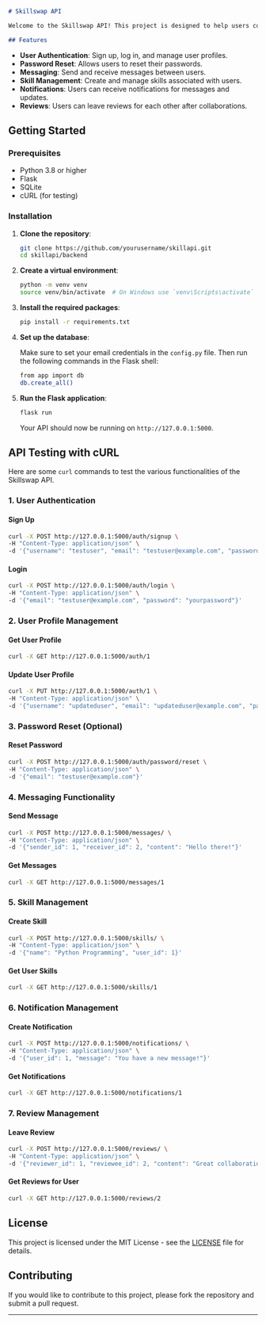 
```markdown
# Skillswap API

Welcome to the Skillswap API! This project is designed to help users connect, share skills, and collaborate with others. It features user authentication, messaging, skill management, notifications, and reviews.

## Features
```
- **User Authentication**: Sign up, log in, and manage user profiles.
- **Password Reset**: Allows users to reset their passwords.
- **Messaging**: Send and receive messages between users.
- **Skill Management**: Create and manage skills associated with users.
- **Notifications**: Users can receive notifications for messages and updates.
- **Reviews**: Users can leave reviews for each other after collaborations.

## Getting Started

### Prerequisites

- Python 3.8 or higher
- Flask
- SQLite
- cURL (for testing)

### Installation

1. **Clone the repository**:

   ```bash
   git clone https://github.com/yourusername/skillapi.git
   cd skillapi/backend
   ```

2. **Create a virtual environment**:

   ```bash
   python -m venv venv
   source venv/bin/activate  # On Windows use `venv\Scripts\activate`
   ```

3. **Install the required packages**:

   ```bash
   pip install -r requirements.txt
   ```

4. **Set up the database**:

   Make sure to set your email credentials in the `config.py` file. Then run the following commands in the Flask shell:

   ```bash
   from app import db
   db.create_all()
   ```

5. **Run the Flask application**:

   ```bash
   flask run
   ```

   Your API should now be running on `http://127.0.0.1:5000`.

## API Testing with cURL

Here are some `curl` commands to test the various functionalities of the Skillswap API.

### 1. User Authentication

#### Sign Up

```bash
curl -X POST http://127.0.0.1:5000/auth/signup \
-H "Content-Type: application/json" \
-d '{"username": "testuser", "email": "testuser@example.com", "password": "yourpassword"}'
```

#### Login

```bash
curl -X POST http://127.0.0.1:5000/auth/login \
-H "Content-Type: application/json" \
-d '{"email": "testuser@example.com", "password": "yourpassword"}'
```

### 2. User Profile Management

#### Get User Profile

```bash
curl -X GET http://127.0.0.1:5000/auth/1
```

#### Update User Profile

```bash
curl -X PUT http://127.0.0.1:5000/auth/1 \
-H "Content-Type: application/json" \
-d '{"username": "updateduser", "email": "updateduser@example.com", "password": "newpassword"}'
```

### 3. Password Reset (Optional)

#### Reset Password

```bash
curl -X POST http://127.0.0.1:5000/auth/password/reset \
-H "Content-Type: application/json" \
-d '{"email": "testuser@example.com"}'
```

### 4. Messaging Functionality

#### Send Message

```bash
curl -X POST http://127.0.0.1:5000/messages/ \
-H "Content-Type: application/json" \
-d '{"sender_id": 1, "receiver_id": 2, "content": "Hello there!"}'
```

#### Get Messages

```bash
curl -X GET http://127.0.0.1:5000/messages/1
```

### 5. Skill Management

#### Create Skill

```bash
curl -X POST http://127.0.0.1:5000/skills/ \
-H "Content-Type: application/json" \
-d '{"name": "Python Programming", "user_id": 1}'
```

#### Get User Skills

```bash
curl -X GET http://127.0.0.1:5000/skills/1
```

### 6. Notification Management

#### Create Notification

```bash
curl -X POST http://127.0.0.1:5000/notifications/ \
-H "Content-Type: application/json" \
-d '{"user_id": 1, "message": "You have a new message!"}'
```

#### Get Notifications

```bash
curl -X GET http://127.0.0.1:5000/notifications/1
```

### 7. Review Management

#### Leave Review

```bash
curl -X POST http://127.0.0.1:5000/reviews/ \
-H "Content-Type: application/json" \
-d '{"reviewer_id": 1, "reviewee_id": 2, "content": "Great collaboration!"}'
```

#### Get Reviews for User

```bash
curl -X GET http://127.0.0.1:5000/reviews/2
```

## License

This project is licensed under the MIT License - see the [LICENSE](LICENSE) file for details.

## Contributing

If you would like to contribute to this project, please fork the repository and submit a pull request.

---
